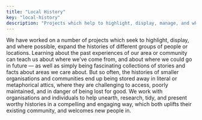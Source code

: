 ```yaml
---
title: "Local History"
key: "local-history"
description: "Projects which help to highlight, display, manage, and where possible expand the histories of different groups of people or locations."
---
```

We have worked on a number of projects which seek to highlight, display, and where possible, expand the histories of different groups of people or locations. Learning about the past experiences of our area or community can teach us about where we've come from, and about where we could go in future — as well as simply being fascinating collections of stories and facts about areas we care about. But so often, the histories of smaller organisations and communities end up being stored away in literal or metaphorical attics, where they are challenging to access, poorly maintained, and in danger of being lost for good. We work with organisations and individuals to help unearth, research, tidy, and present worthy histories in a compelling and engaging way, which both uplifts their existing community, and welcomes new people in.